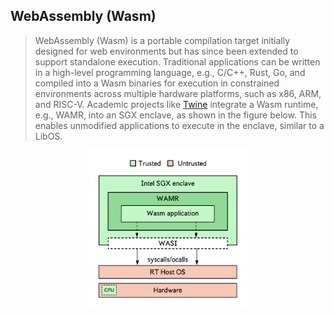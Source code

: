 ## WebAssembly (Wasm)
> WebAssembly (Wasm) is a portable compilation target initially designed for web environments but has since been extended to support standalone execution. Traditional applications can be written in a high-level programming language, e.g., C/C++, Rust, Go, and compiled into a Wasm binaries for execution in constrained environments across multiple hardware platforms, such as x86, ARM, and RISC-V. Academic projects like [Twine](https://arxiv.org/pdf/2103.15860) integrate a Wasm runtime, e.g., WAMR, into an SGX enclave, as shown in the figure below. This enables unmodified applications to execute in the enclave, similar to a LibOS. 

<p align="center">
  <img src="wasm-sgx.png" alt="WASM in SGX" width="50%">
</p>